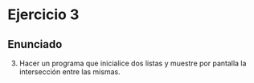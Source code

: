 # Ejercicio 3
## Enunciado

3. Hacer un programa que inicialice dos listas y muestre por pantalla la intersección entre las mismas.
